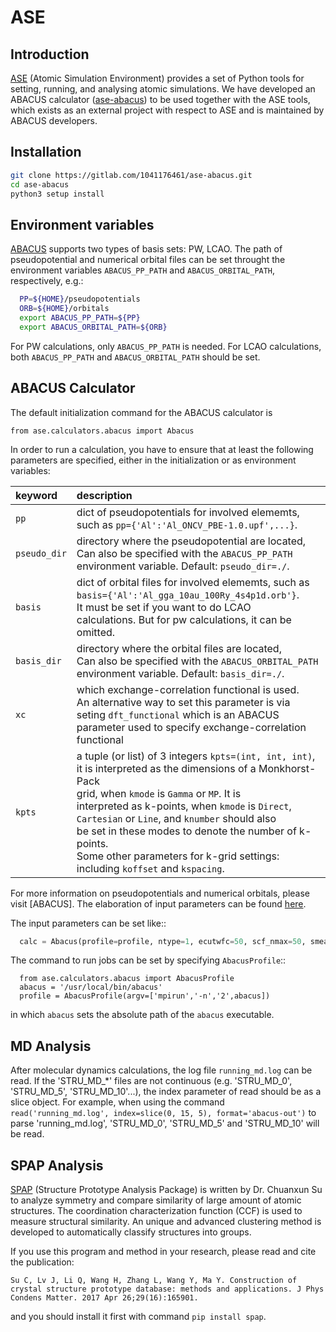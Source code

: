 # ASE

## Introduction

[ASE](https://wiki.fysik.dtu.dk/ase/) (Atomic Simulation Environment) provides a set of Python tools for setting, running, and analysing atomic simulations. We have developed an ABACUS calculator ([ase-abacus](https://gitlab.com/1041176461/ase-abacus )) to be used together with the ASE tools, which exists as an external project with respect to ASE and is maintained by ABACUS developers.

## Installation

```bash
git clone https://gitlab.com/1041176461/ase-abacus.git
cd ase-abacus
python3 setup install
```

## Environment variables

[ABACUS](http://abacus.ustc.edu.cn) supports two types of basis sets: PW, LCAO. The path of pseudopotential and numerical orbital files can be set throught the environment variables `ABACUS_PP_PATH` and `ABACUS_ORBITAL_PATH`, respectively, e.g.:

```bash
  PP=${HOME}/pseudopotentials
  ORB=${HOME}/orbitals
  export ABACUS_PP_PATH=${PP}
  export ABACUS_ORBITAL_PATH=${ORB}
```
 
For PW calculations, only `ABACUS_PP_PATH` is needed. For LCAO calculations, both `ABACUS_PP_PATH` and `ABACUS_ORBITAL_PATH` should be set.

## ABACUS Calculator

The default initialization command for the ABACUS calculator is

```
from ase.calculators.abacus import Abacus
```

In order to run a calculation, you have to ensure that at least the following parameters are specified, either in the initialization or as environment variables:

|keyword         |description
|:---------------|:----------------------------------------------------------
|`pp`            |dict of pseudopotentials for involved elememts, <br> such as `pp={'Al':'Al_ONCV_PBE-1.0.upf',...}`.
|`pseudo_dir`    |directory where the pseudopotential are located, <br> Can also be specified with the `ABACUS_PP_PATH` <br> environment variable. Default: `pseudo_dir=./`.
|`basis`         |dict of orbital files for involved elememts, such as <br> `basis={'Al':'Al_gga_10au_100Ry_4s4p1d.orb'}`.<br> It must be set if you want to do LCAO <br> calculations. But for pw calculations, it can be omitted.
|`basis_dir`     |directory where the orbital files are located, <br> Can also be specified with the `ABACUS_ORBITAL_PATH`<br> environment variable. Default: `basis_dir=./`.
|`xc`            |which exchange-correlation functional is used.<br> An alternative way to set this parameter is via <br> seting `dft_functional` which is an ABACUS <br> parameter used to specify exchange-correlation <br> functional
|`kpts`          |a tuple (or list) of 3 integers `kpts=(int, int, int)`, <br>it is interpreted as the dimensions of a Monkhorst-Pack <br>  grid, when `kmode` is `Gamma` or `MP`. It is <br>  interpreted as k-points, when `kmode` is `Direct`,<br>  `Cartesian` or `Line`, and `knumber` should also<br>  be set in these modes to denote the number of k-points.<br>  Some other parameters for k-grid settings:<br>  including `koffset` and `kspacing`.

For more information on pseudopotentials and numerical orbitals, please visit [ABACUS]. The elaboration of input parameters can be found [here](../input_files/input-main.md).


The input parameters can be set like::
```python
  calc = Abacus(profile=profile, ntype=1, ecutwfc=50, scf_nmax=50, smearing_method='gaussian', smearing_sigma=0.01, basis_type='pw', ks_solver='cg', calculation='scf' pp=pp, basis=basis, kpts=kpts)
```

The command to run jobs can be set by specifying `AbacusProfile`::

```
  from ase.calculators.abacus import AbacusProfile
  abacus = '/usr/local/bin/abacus'
  profile = AbacusProfile(argv=['mpirun','-n','2',abacus])
```

in which `abacus` sets the absolute path of the `abacus` executable.

## MD Analysis
After molecular dynamics calculations, the log file `running_md.log` can be read. If the 'STRU_MD_*' files are not continuous (e.g. 'STRU_MD_0', 'STRU_MD_5', 'STRU_MD_10'...), the index parameter of read should be as a slice object. For example, when using the command `read('running_md.log', index=slice(0, 15, 5), format='abacus-out')` to parse 'running_md.log', 'STRU_MD_0', 'STRU_MD_5' and 'STRU_MD_10' will be read.


## SPAP Analysis

[SPAP](https://github.com/chuanxun/StructurePrototypeAnalysisPackage) (Structure Prototype Analysis Package) is written by Dr. Chuanxun Su to analyze symmetry and compare similarity of large amount of atomic structures. The coordination characterization function (CCF) is used to 
measure structural similarity. An unique and advanced clustering method is developed to automatically classify structures into groups. 


If you use this program and method in your research, please read and cite the publication:

`Su C, Lv J, Li Q, Wang H, Zhang L, Wang Y, Ma Y. Construction of crystal structure prototype database: methods and applications. J Phys Condens Matter. 2017 Apr 26;29(16):165901.`

and you should install it first with command `pip install spap`.
